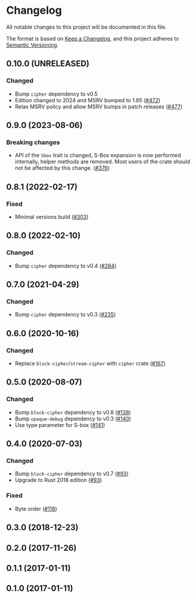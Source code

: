 # Changelog

All notable changes to this project will be documented in this file.

The format is based on [Keep a Changelog](https://keepachangelog.com/en/1.0.0/),
and this project adheres to [Semantic Versioning](https://semver.org/spec/v2.0.0.html).

## 0.10.0 (UNRELEASED)
### Changed
- Bump `cipher` dependency to v0.5
- Edition changed to 2024 and MSRV bumped to 1.85 ([#472])
- Relax MSRV policy and allow MSRV bumps in patch releases ([#477])

[#472]: https://github.com/RustCrypto/block-ciphers/pull/472
[#477]: https://github.com/RustCrypto/block-ciphers/pull/477

## 0.9.0 (2023-08-06)
### Breaking changes
- API of the `Sbox` trait is changed, S-Box expansion is now performed
internally, helper methods are removed. Most users of the crate should not be
affected by this change. ([#376])

[#376]: https://github.com/RustCrypto/block-ciphers/pull/376

## 0.8.1 (2022-02-17)
### Fixed
- Minimal versions build ([#303])

[#303]: https://github.com/RustCrypto/block-ciphers/pull/303

## 0.8.0 (2022-02-10)
### Changed
- Bump `cipher` dependency to v0.4 ([#284])

[#284]: https://github.com/RustCrypto/block-ciphers/pull/284

## 0.7.0 (2021-04-29)
### Changed
- Bump `cipher` dependency to v0.3 ([#235])

[#235]: https://github.com/RustCrypto/block-ciphers/pull/235

## 0.6.0 (2020-10-16)
### Changed
- Replace `block-cipher`/`stream-cipher` with `cipher` crate ([#167])

[#167]: https://github.com/RustCrypto/block-ciphers/pull/167

## 0.5.0 (2020-08-07)
### Changed
- Bump `block-cipher` dependency to v0.8 ([#138])
- Bump `opaque-debug` dependency to v0.3 ([#140])
- Use type parameter for S-box ([#141])

[#138]: https://github.com/RustCrypto/block-ciphers/pull/138
[#140]: https://github.com/RustCrypto/block-ciphers/pull/140
[#141]: https://github.com/RustCrypto/block-ciphers/pull/141

## 0.4.0 (2020-07-03)
### Changed
- Bump `block-cipher` dependency to v0.7 ([#93])
- Upgrade to Rust 2018 edition ([#93])

### Fixed
- Byte order ([#118])

[#118]: https://github.com/RustCrypto/block-ciphers/pull/118
[#93]: https://github.com/RustCrypto/block-ciphers/pull/93

## 0.3.0 (2018-12-23)

## 0.2.0 (2017-11-26)

## 0.1.1 (2017-01-11)

## 0.1.0 (2017-01-11)
